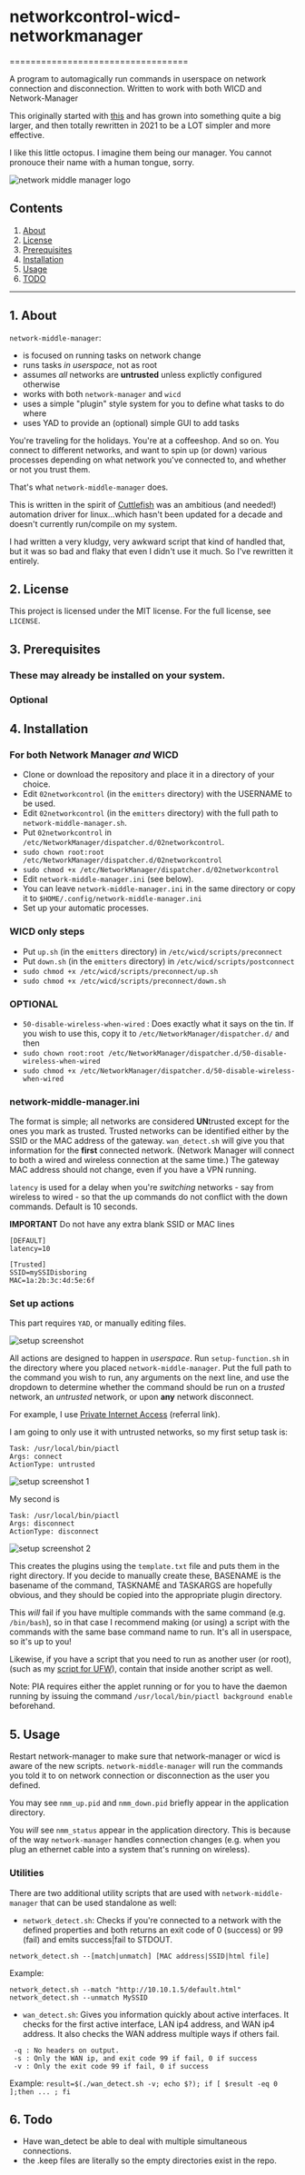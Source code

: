 # networkcontrol-wicd-networkmanager
==================================

A program to automagically run commands in userspace on network connection and disconnection.  Written to work with both WICD and Network-Manager

This originally started with [this](http://ideatrash.net/2013/10/getting-auto-login-window-on-public.html) and has grown into something quite a big larger, and then totally rewritten in 2021 to be a LOT simpler and more effective.

I like this little octopus.  I imagine them being our manager. You cannot pronouce their name with a human tongue, sorry.

![network middle manager logo](https://github.com/uriel1998/networkcontrol-wicd-networkmanager/blob/master/nmm-open-graph.png "logo")


## Contents
 1. [About](#1-about)
 2. [License](#2-license)
 3. [Prerequisites](#3-prerequisites)
 4. [Installation](#4-installation)
 5. [Usage](#5-usage)
 6. [TODO](#6-todo)

***
 
## 1. About

`network-middle-manager`:
* is focused on running tasks on network change
* runs tasks *in userspace*, not as root
* assumes *all* networks are **untrusted** unless explictly configured otherwise
* works with both `network-manager` and `wicd`
* uses a simple "plugin" style system for you to define what tasks to do where
* uses YAD to provide an (optional) simple GUI to add tasks

You're traveling for the holidays.  You're at a coffeeshop.  And so on.  You connect 
to different networks, and want to spin up (or down) various processes depending 
on what network you've connected to, and whether or not you trust them.

That's what `network-middle-manager` does.

This is written in the spirit of [Cuttlefish](https://www.debugpoint.com/2015/02/cuttlefish-an-event-driven-ubuntu-app-that-realises-reflexes-on-your-computer/) was an ambitious (and needed!) automation driver for linux...which hasn't been updated for a decade and doesn't currently run/compile on my system.

I had written a very kludgy, very awkward script that kind of handled that, but 
it was so bad and flaky that even I didn't use it much.  So I've rewritten it 
entirely.  

## 2. License

This project is licensed under the MIT license. For the full license, see `LICENSE`.

## 3. Prerequisites

### These may already be installed on your system.


### Optional


## 4. Installation

### For **both** Network Manager *and* WICD

* Clone or download the repository and place it in a directory of your choice.  
* Edit `02networkcontrol` (in the `emitters` directory) with the USERNAME to be used.  
* Edit `02networkcontrol` (in the `emitters` directory) with the full path to `network-middle-manager.sh`.  
* Put `02networkcontrol` in `/etc/NetworkManager/dispatcher.d/02networkcontrol`.  
* `sudo chown root:root /etc/NetworkManager/dispatcher.d/02networkcontrol`
* `sudo chmod +x /etc/NetworkManager/dispatcher.d/02networkcontrol`
* Edit `network-middle-manager.ini` (see below).  
* You can leave `network-middle-manager.ini` in the same directory or copy it to `$HOME/.config/network-middle-manager.ini`  
* Set up your automatic processes.  

### WICD only steps

* Put `up.sh`  (in the `emitters` directory) in `/etc/wicd/scripts/preconnect`
* Put `down.sh` (in the `emitters` directory) in `/etc/wicd/scripts/postconnect`
* `sudo chmod +x /etc/wicd/scripts/preconnect/up.sh`
* `sudo chmod +x /etc/wicd/scripts/preconnect/down.sh`

### OPTIONAL

* `50-disable-wireless-when-wired` : Does exactly what it says on the tin. If you 
wish to use this, copy it to `/etc/NetworkManager/dispatcher.d/` and then
* `sudo chown root:root /etc/NetworkManager/dispatcher.d/50-disable-wireless-when-wired`
* `sudo chmod +x /etc/NetworkManager/dispatcher.d/50-disable-wireless-when-wired`

### network-middle-manager.ini

The format is simple; all networks are considered **UN**trusted except for the 
ones you mark as trusted.  Trusted networks can be identified either by the 
SSID or the MAC address of the gateway.  `wan_detect.sh` will give you that 
information for the **first** connected network.  (Network Manager will connect 
to both a wired and wireless connection at the same time.)  The gateway MAC 
address should not change, even if you have a VPN running.  

`latency` is used for a delay when you're *switching* networks - say from wireless 
to wired - so that the up commands do not conflict with the down commands. Default 
is 10 seconds.

**IMPORTANT** Do not have any extra blank SSID or MAC lines

```
[DEFAULT]
latency=10

[Trusted]
SSID=mySSIDisboring
MAC=1a:2b:3c:4d:5e:6f
```

### Set up actions

This part requires `YAD`, or manually editing files. 

![setup screenshot](https://github.com/uriel1998/networkcontrol-wicd-networkmanager/blob/master/setup_screeshot.png?raw=true "screenshot")

All actions are designed to happen in *userspace*.  Run `setup-function.sh` in 
the directory where you placed `network-middle-manager`.  Put the full path to 
the command you wish to run, any arguments on the next line, and use the dropdown 
to determine whether the command should be run on a *trusted* network, an *untrusted* 
network, or upon **any** network disconnect.

For example, I use [Private Internet Access](http://www.privateinternetaccess.com/pages/buy-a-vpn/1218buyavpn?invite=U2FsdGVkX1-SlyUtdYwtLcS0OJw83in87Dz9uyrKJUg%2CrHt7_wHO3z0c-uDZrCuQPIxALTo) (referral link).  

I am going to only use it with untrusted networks, so my first setup task is: 

```
Task: /usr/local/bin/piactl
Args: connect
ActionType: untrusted
```

![setup screenshot 1](https://github.com/uriel1998/networkcontrol-wicd-networkmanager/blob/master/setup_1.png?raw=true "Setup 1")

My second is 

```
Task: /usr/local/bin/piactl
Args: disconnect
ActionType: disconnect
```
![setup screenshot 2](https://github.com/uriel1998/networkcontrol-wicd-networkmanager/blob/master/setup_2.png?raw=true "Setup 2")

This creates the plugins using the `template.txt` file and puts them in the right 
directory.  If you decide to manually create these, BASENAME is the basename of 
the command, TASKNAME and TASKARGS are hopefully obvious, and they should be 
copied into the appropriate plugin directory.

This *will* fail if you have multiple commands with the same command (e.g. `/bin/bash`),
so in that case I recommend making (or using) a script with the commands with the 
same base command name to run.  It's all in userspace, so it's up to you!

Likewise, if you have a script that you need to run as another user (or root), 
(such as my [script for UFW](https://uriel1998.github.io/ufw-iptables-archer/)), 
contain that inside another script as well.  

Note: PIA requires either the applet running or for you to have the daemon running 
by issuing the command `/usr/local/bin/piactl background enable` beforehand. 

## 5. Usage

Restart network-manager to make sure that network-manager or wicd is aware of the new 
scripts. `network-middle-manager` will run the commands you told it to on network 
connection or disconnection as the user you defined. 

You may see `nmm_up.pid` and `nmm_down.pid` briefly appear in the application directory.

You *will* see `nmm_status` appear in the application directory. This is because 
of the way `network-manager` handles connection changes (e.g. when you plug an 
ethernet cable into a system that's running on wireless).

### Utilities

There are two additional utility scripts that are used with `network-middle-manager` that 
can be used standalone as well:

* `network_detect.sh`:  Checks if you're connected to a network with the defined 
properties and both returns an exit code of 0 (success) or 99 (fail) and emits success|fail to STDOUT.

`network_detect.sh --[match|unmatch] [MAC address|SSID|html file]`

Example:  

`network_detect.sh --match "http://10.10.1.5/default.html"`
`network_detect.sh --unmatch MySSID`
    
* `wan_detect.sh`: Gives you information quickly about active interfaces. It checks for 
the first active interface, LAN ip4 address, and WAN ip4 address.  It also checks 
the WAN address multiple ways if others fail.

```
 -q : No headers on output.
 -s : Only the WAN ip, and exit code 99 if fail, 0 if success
 -v : Only the exit code 99 if fail, 0 if success
```
Example: `result=$(./wan_detect.sh -v; echo $?); if [ $result -eq 0 ];then ... ; fi`

## 6. Todo

 * Have wan_detect be able to deal with multiple simultaneous connections.
 * the .keep files are literally so the empty directories exist in the repo.
